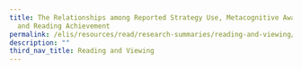 ```yaml
---
title: The Relationships among Reported Strategy Use, Metacognitive Awareness,
  and Reading Achievement
permalink: /elis/resources/read/research-summaries/reading-and-viewing/relationship-among-reported-strategy-use/
description: ""
third_nav_title: Reading and Viewing
---
```

